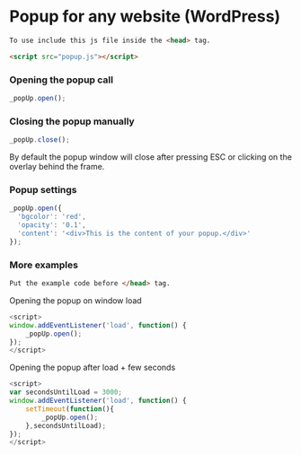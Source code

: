 # Popup for any website (WordPress)
```html
To use include this js file inside the <head> tag.
```

```html
<script src="popup.js"></script>
```
### Opening the popup call
```javascript
_popUp.open();
```

### Closing the popup manually
```javascript
_popUp.close();
```
By default the popup window will close after pressing ESC or clicking on the overlay behind the frame.

### Popup settings
```javascript
_popUp.open({
  'bgcolor': 'red',
  'opacity': '0.1',
  'content': '<div>This is the content of your popup.</div>'
});
```

### More examples
```html
Put the example code before </head> tag.
```
Opening the popup on window load
```javascript
<script>
window.addEventListener('load', function() {
    _popUp.open();
});
</script>
```

Opening the popup after load + few seconds
```javascript
<script>
var secondsUntilLoad = 3000;
window.addEventListener('load', function() {
    setTimeout(function(){
        _popUp.open();
    },secondsUntilLoad);
});
</script>
```
